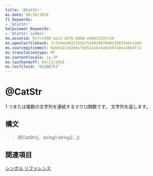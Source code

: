 ```yaml
---
title: '@CatStr'
ms.date: 08/30/2018
f1_keywords:
- '@CatStr'
helpviewer_keywords:
- '@CatStr symbol'
ms.assetid: 01fcc590-1ec2-42f6-b868-ed0433297c26
ms.openlocfilehash: 7c314ee362132da75a6024b76b011963fe6ce3db
ms.sourcegitcommit: 0ab61bc3d2b6cfbd52a16c6ab2b97a8ea1864f12
ms.translationtype: MT
ms.contentlocale: ja-JP
ms.lasthandoff: 04/23/2019
ms.locfileid: "62166751"
---
```

# <a name="catstr"></a>@CatStr

1 つまたは複数の文字列を連結するマクロ関数です。 文字列を返します。

## <a name="syntax"></a>構文

> @CatStr([、string1 string2...])

## <a name="see-also"></a>関連項目

[シンボル リファレンス](../../assembler/masm/symbols-reference.md)<br/>